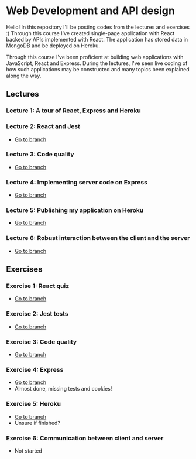 # Web Development and API design
Hello! In this repository I'll be posting codes from the lectures and exercises :)
Through this course I've created single-page application with React backed by APIs implemented with React. The application has stored data in MongoDB and be deployed on Heroku.

Through this course I've been proficient at building web applications with JavaScript, React and Express. During the lectures, I've seen live coding of how such applications may be constructed and many topics been explained along the way.

## Lectures

### Lecture 1: A tour of React, Express and Heroku

### Lecture 2: React and Jest
* [Go to branch](https://github.com/jessicafuung/webutvikling-api-design/tree/lecture02)

### Lecture 3: Code quality
* [Go to branch](https://github.com/jessicafuung/webutvikling-api-design/tree/lecture03)

### Lecture 4: Implementing server code on Express
* [Go to branch](https://github.com/jessicafuung/webutvikling-api-design/tree/lecture04)

### Lecture 5: Publishing my application on Heroku
* [Go to branch](https://github.com/jessicafuung/webutvikling-api-design/tree/lectures/05)

### Lecture 6: Robust interaction between the client and the server
* [Go to branch](https://github.com/jessicafuung/webutvikling-api-design/tree/lectures/06)

## Exercises

### Exercise 1: React quiz
* [Go to branch](https://github.com/jessicafuung/webutvikling-api-design/tree/exercises/01)

### Exercise 2: Jest tests
* [Go to branch](https://github.com/jessicafuung/webutvikling-api-design/tree/exercises/02)

### Exercise 3: Code quality
* [Go to branch](https://github.com/jessicafuung/webutvikling-api-design/tree/exercises/03)

### Exercise 4: Express
* [Go to branch](https://github.com/jessicafuung/webutvikling-api-design/tree/exercises/04)
* Almost done, missing tests and cookies!

### Exercise 5: Heroku
* [Go to branch]()
* Unsure if finished?

### Exercise 6: Communication between client and server
* Not started
